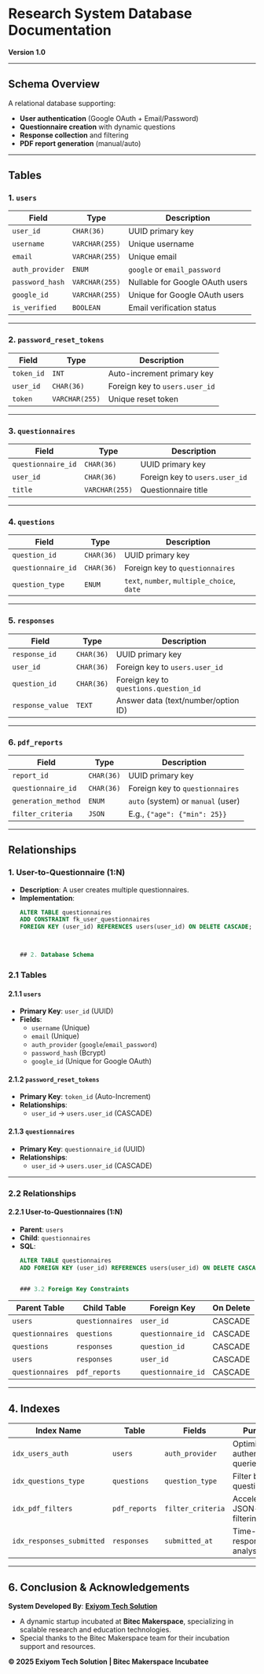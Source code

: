 # Research System Database Documentation  
**Version 1.0**  

---

## Schema Overview  
A relational database supporting:  
- **User authentication** (Google OAuth + Email/Password)  
- **Questionnaire creation** with dynamic questions  
- **Response collection** and filtering  
- **PDF report generation** (manual/auto)  

---

## Tables  

### 1. `users`  
| **Field**         | **Type**       | **Description**                          |  
|--------------------|----------------|------------------------------------------|  
| `user_id`          | `CHAR(36)`     | UUID primary key                         |  
| `username`         | `VARCHAR(255)` | Unique username                          |  
| `email`            | `VARCHAR(255)` | Unique email                             |  
| `auth_provider`    | `ENUM`         | `google` or `email_password`             |  
| `password_hash`    | `VARCHAR(255)` | Nullable for Google OAuth users          |  
| `google_id`        | `VARCHAR(255)` | Unique for Google OAuth users            |  
| `is_verified`      | `BOOLEAN`      | Email verification status                |  

---

### 2. `password_reset_tokens`  
| **Field**       | **Type**       | **Description**                          |  
|------------------|----------------|------------------------------------------|  
| `token_id`       | `INT`          | Auto-increment primary key               |  
| `user_id`        | `CHAR(36)`     | Foreign key to `users.user_id`           |  
| `token`          | `VARCHAR(255)` | Unique reset token                       |  

---

### 3. `questionnaires`  
| **Field**            | **Type**       | **Description**                          |  
|-----------------------|----------------|------------------------------------------|  
| `questionnaire_id`    | `CHAR(36)`     | UUID primary key                         |  
| `user_id`             | `CHAR(36)`     | Foreign key to `users.user_id`           |  
| `title`               | `VARCHAR(255)` | Questionnaire title                      |  

---

### 4. `questions`  
| **Field**            | **Type**       | **Description**                          |  
|-----------------------|----------------|------------------------------------------|  
| `question_id`         | `CHAR(36)`     | UUID primary key                         |  
| `questionnaire_id`    | `CHAR(36)`     | Foreign key to `questionnaires`          |  
| `question_type`       | `ENUM`         | `text`, `number`, `multiple_choice`, `date` |  

---

### 5. `responses`  
| **Field**            | **Type**       | **Description**                          |  
|-----------------------|----------------|------------------------------------------|  
| `response_id`         | `CHAR(36)`     | UUID primary key                         |  
| `user_id`             | `CHAR(36)`     | Foreign key to `users.user_id`           |  
| `question_id`         | `CHAR(36)`     | Foreign key to `questions.question_id`   |  
| `response_value`      | `TEXT`         | Answer data (text/number/option ID)      |  

---

### 6. `pdf_reports`  
| **Field**            | **Type**       | **Description**                          |  
|-----------------------|----------------|------------------------------------------|  
| `report_id`           | `CHAR(36)`     | UUID primary key                         |  
| `questionnaire_id`    | `CHAR(36)`     | Foreign key to `questionnaires`          |  
| `generation_method`   | `ENUM`         | `auto` (system) or `manual` (user)       |  
| `filter_criteria`     | `JSON`         | E.g., `{"age": {"min": 25}}`             |  

---

## Relationships  

### 1. **User-to-Questionnaire (1:N)**  
- **Description**: A user creates multiple questionnaires.  
- **Implementation**:  
  ```sql
  ALTER TABLE questionnaires
  ADD CONSTRAINT fk_user_questionnaires
  FOREIGN KEY (user_id) REFERENCES users(user_id) ON DELETE CASCADE;



  ## 2. Database Schema  

### 2.1 Tables  

#### 2.1.1 `users`  
- **Primary Key**: `user_id` (UUID)  
- **Fields**:  
  - `username` (Unique)  
  - `email` (Unique)  
  - `auth_provider` (`google`/`email_password`)  
  - `password_hash` (Bcrypt)  
  - `google_id` (Unique for Google OAuth)  

#### 2.1.2 `password_reset_tokens`  
- **Primary Key**: `token_id` (Auto-Increment)  
- **Relationships**:  
  - `user_id` → `users.user_id` (CASCADE)  

#### 2.1.3 `questionnaires`  
- **Primary Key**: `questionnaire_id` (UUID)  
- **Relationships**:  
  - `user_id` → `users.user_id` (CASCADE)  

---

### 2.2 Relationships  

#### 2.2.1 User-to-Questionnaires (1:N)  
- **Parent**: `users`  
- **Child**: `questionnaires`  
- **SQL**:  
  ```sql
  ALTER TABLE questionnaires
  ADD FOREIGN KEY (user_id) REFERENCES users(user_id) ON DELETE CASCADE;


  ### 3.2 Foreign Key Constraints  

| Parent Table       | Child Table        | Foreign Key           | On Delete       |  
|--------------------|--------------------|-----------------------|-----------------|  
| `users`            | `questionnaires`   | `user_id`             | CASCADE         |  
| `questionnaires`   | `questions`        | `questionnaire_id`    | CASCADE         |  
| `questions`        | `responses`        | `question_id`         | CASCADE         |  
| `users`            | `responses`        | `user_id`             | CASCADE         |  
| `questionnaires`   | `pdf_reports`      | `questionnaire_id`    | CASCADE         |  

---

## 4. Indexes  

| Index Name               | Table         | Fields                  | Purpose                          |  
|--------------------------|---------------|-------------------------|----------------------------------|  
| `idx_users_auth`         | `users`       | `auth_provider`         | Optimize authentication queries  |  
| `idx_questions_type`     | `questions`   | `question_type`         | Filter by question type          |  
| `idx_pdf_filters`        | `pdf_reports` | `filter_criteria`       | Accelerate JSON-based filtering  |  
| `idx_responses_submitted`| `responses`   | `submitted_at`          | Time-based response analysis     |  

---

## 6. Conclusion & Acknowledgements  
**System Developed By**: **[Exiyom Tech Solution](https://exiyom.com)**  
- A dynamic startup incubated at **Bitec Makerspace**, specializing in scalable research and education technologies.  
- Special thanks to the Bitec Makerspace team for their incubation support and resources.  

**© 2025 Exiyom Tech Solution | Bitec Makerspace Incubatee**  